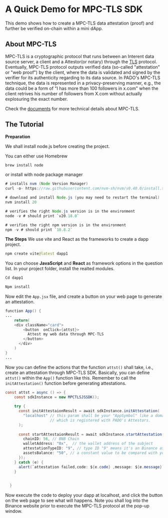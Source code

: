 # A Quick Demo for MPC-TLS SDK

This demo shows how to create a MPC-TLS data attestation (proof) and further be verified on-chain within a mini dApp.

## About MPC-TLS 
MPC-TLS is a cryptographic protocol that runs between an Interent data source server, a client and a Attestor(or notary) through the [TLS](https://en.wikipedia.org/wiki/Transport_Layer_Security) protocol. Eventually, MPC-TLS protocol outputs verified data (so-called "attestation" or "web proof") by the client, where the data is validated and signed by the verifier for its authenticity regarding to its data source. In PADO's MPC-TLS technique, the data is represented in a privacy-preserving manner, e.g., the data could be a form of "I has more than 100 followers in x.com" when the client retrives his number of followers from X.com without actually explosuring the exact number.

Check the [documents](https://docs.padolabs.org/mpc-tls/tech-intro) for more technical details about MPC-TLS.

## The Tutorial

**Preparation**

We shall install node.js before creating the project. 

You can either use Homebrew 
```java
brew install node
```
or install with node package manager
```java
# installs nvm (Node Version Manager)
curl -o- https://raw.githubusercontent.com/nvm-sh/nvm/v0.40.0/install.sh | bash

# download and install Node.js (you may need to restart the terminal)
nvm install 20

# verifies the right Node.js version is in the environment
node -v # should print `v20.18.0`

# verifies the right npm version is in the environment
npm -v # should print `10.8.2`
```
**The Steps**
We use vite and React as the frameworks to create a dapp project. 
```java
npm create vite@latest dapp1
```
You can choose **JavaScript** and **React** as framework options in the question list. In your project folder, install the realted modules.

```java
Cd dapp1

Npm install
```

Now edit the `App.jsx` file, and create a button on your web page to generate an attestation.

```java
function App() {
...
    return(
    <div className="card">
        <button  onClick={attst}>
          Attest my web data through MPC-TLS
        </button>
      </div>
    )
}
...
```

Now you can define the actions that the function `attst()` shall take, i.e., create an attestation through MPC-TLS SDK. Basically, you can define `attst()` within the `App()` function like this. Remember to call the `initAttestation()` function before generating attestations.

```java
const attst = async () => {
    const sdkInstance = new MPCTLSJSSDK();
    
    try {
      const initAttestaionResult = await sdkInstance.initAttestation(
        "localhost" // this param shall be your "AppSymbol" like a domain name,
                    // which is registered with PADO's Attestors.
      );
     
      const startAttestaionResult = await sdkInstance.startAttestation({
        chainID: 56, // BNB Chain
        walletAddress: "0x",  // the wallet address of the subject
        attestationTypeID: "9", // type ID "9" means it's an Binance asset proof
        assetsBalance: "50", // a constant value to be compared with your asset balance: balance > 50
      });      
    } catch (e) {
      alert(`attestation failed,code: ${e.code} ,message: ${e.message}`);
    }
    
    
  }
```
Now execute the code to deploy your dapp at localhost, and click the button on the web page to see what will happens. Note you shall log into the Binance website prior to execute the MPC-TLS protocol at the pop-up window.
